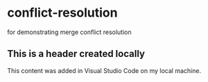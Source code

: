 # conflict-resolution
for demonstrating merge conflict resolution

## This is a header created locally

This content was added in Visual Studio Code on my local machine. 
